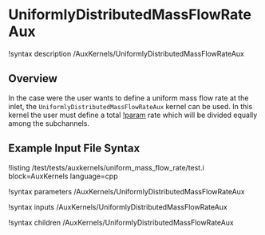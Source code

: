 # UniformlyDistributedMassFlowRateAux

!syntax description /AuxKernels/UniformlyDistributedMassFlowRateAux

## Overview

<!-- -->

In the case were the user wants to define a uniform mass flow rate at the inlet, the `UniformlyDistributedMassFlowRateAux`
kernel can be used. In this kernel the user must define a total [!param](/AuxKernels/UniformlyDistributedMassFlowRateAux/mass_flow) rate  which will be divided equally among the subchannels.

## Example Input File Syntax

!listing /test/tests/auxkernels/uniform_mass_flow_rate/test.i block=AuxKernels language=cpp

!syntax parameters /AuxKernels/UniformlyDistributedMassFlowRateAux

!syntax inputs /AuxKernels/UniformlyDistributedMassFlowRateAux

!syntax children /AuxKernels/UniformlyDistributedMassFlowRateAux
